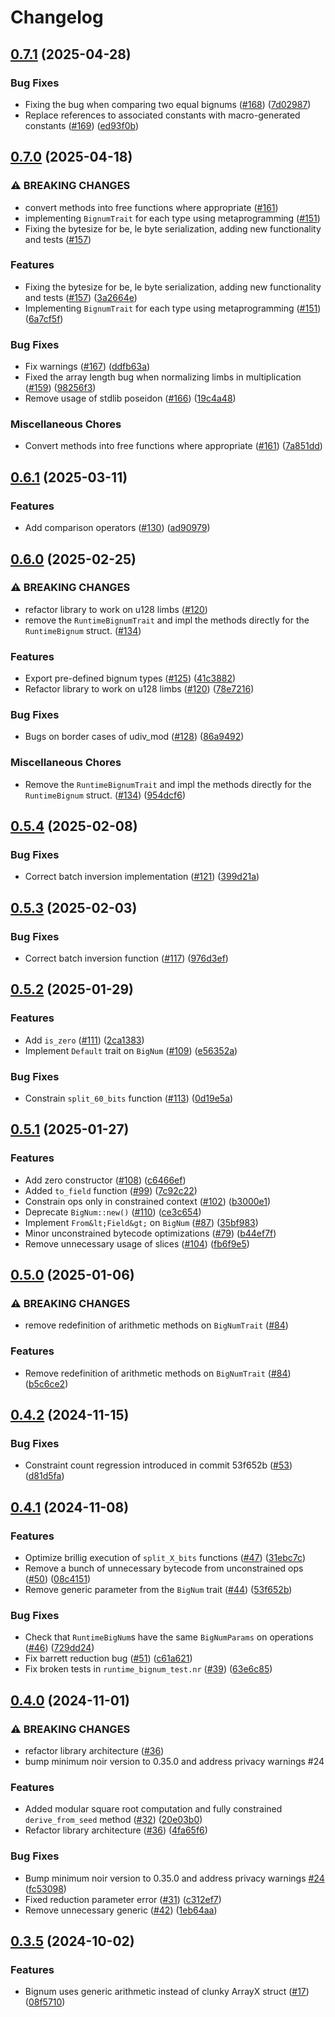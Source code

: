 # Changelog

## [0.7.1](https://github.com/noir-lang/noir-bignum/compare/v0.7.0...v0.7.1) (2025-04-28)


### Bug Fixes

* Fixing the bug when comparing two equal bignums ([#168](https://github.com/noir-lang/noir-bignum/issues/168)) ([7d02987](https://github.com/noir-lang/noir-bignum/commit/7d02987ce8d0575182a156b4707036b240cf0ab1))
* Replace references to associated constants with macro-generated constants ([#169](https://github.com/noir-lang/noir-bignum/issues/169)) ([ed93f0b](https://github.com/noir-lang/noir-bignum/commit/ed93f0bc84c8a9bcc4ed434ce2aa80e28fd80055))

## [0.7.0](https://github.com/noir-lang/noir-bignum/compare/v0.6.1...v0.7.0) (2025-04-18)


### ⚠ BREAKING CHANGES

* convert methods into free functions where appropriate ([#161](https://github.com/noir-lang/noir-bignum/issues/161))
* implementing `BignumTrait` for each type using metaprogramming ([#151](https://github.com/noir-lang/noir-bignum/issues/151))
* Fixing the bytesize for be, le byte serialization, adding new functionality and tests ([#157](https://github.com/noir-lang/noir-bignum/issues/157))

### Features

* Fixing the bytesize for be, le byte serialization, adding new functionality and tests ([#157](https://github.com/noir-lang/noir-bignum/issues/157)) ([3a2664e](https://github.com/noir-lang/noir-bignum/commit/3a2664e9fd02edc75f574159dfb6e89cdb752db0))
* Implementing `BignumTrait` for each type using metaprogramming ([#151](https://github.com/noir-lang/noir-bignum/issues/151)) ([6a7cf5f](https://github.com/noir-lang/noir-bignum/commit/6a7cf5fa20f1e7b1c0ccad336f8dba5f64509967))


### Bug Fixes

* Fix warnings ([#167](https://github.com/noir-lang/noir-bignum/issues/167)) ([ddfb63a](https://github.com/noir-lang/noir-bignum/commit/ddfb63a4023e2d84f35fb1e7f99d07611d4b655d))
* Fixed the array length bug when normalizing limbs in multiplication  ([#159](https://github.com/noir-lang/noir-bignum/issues/159)) ([98256f3](https://github.com/noir-lang/noir-bignum/commit/98256f3d9bdcfc58ef6e3939875bf19b6e86e912))
* Remove usage of stdlib poseidon ([#166](https://github.com/noir-lang/noir-bignum/issues/166)) ([19c4a48](https://github.com/noir-lang/noir-bignum/commit/19c4a4849d4b550bde7224f29f586c1b90952330))


### Miscellaneous Chores

* Convert methods into free functions where appropriate ([#161](https://github.com/noir-lang/noir-bignum/issues/161)) ([7a851dd](https://github.com/noir-lang/noir-bignum/commit/7a851ddfdedc125d593f3bd161f56074f7ecf84a))

## [0.6.1](https://github.com/noir-lang/noir-bignum/compare/v0.6.0...v0.6.1) (2025-03-11)


### Features

* Add comparison operators ([#130](https://github.com/noir-lang/noir-bignum/issues/130)) ([ad90979](https://github.com/noir-lang/noir-bignum/commit/ad9097927f7844dc4549e4e4322c8fed110342e8))

## [0.6.0](https://github.com/noir-lang/noir-bignum/compare/v0.5.4...v0.6.0) (2025-02-25)


### ⚠ BREAKING CHANGES

* refactor library to work on u128 limbs ([#120](https://github.com/noir-lang/noir-bignum/issues/120))
* remove the `RuntimeBignumTrait` and impl the methods directly for the `RuntimeBignum` struct.  ([#134](https://github.com/noir-lang/noir-bignum/issues/134))

### Features

* Export pre-defined bignum types ([#125](https://github.com/noir-lang/noir-bignum/issues/125)) ([41c3882](https://github.com/noir-lang/noir-bignum/commit/41c38828dbb6277eff99cea9e2d0901a601b943b))
* Refactor library to work on u128 limbs ([#120](https://github.com/noir-lang/noir-bignum/issues/120)) ([78e7216](https://github.com/noir-lang/noir-bignum/commit/78e7216b019db27530322ae9bba5d0bb6e7c6b6a))


### Bug Fixes

* Bugs on border cases of udiv_mod ([#128](https://github.com/noir-lang/noir-bignum/issues/128)) ([86a9492](https://github.com/noir-lang/noir-bignum/commit/86a9492b063de8b9ce29382445f84efff46a372e))


### Miscellaneous Chores

* Remove the `RuntimeBignumTrait` and impl the methods directly for the `RuntimeBignum` struct.  ([#134](https://github.com/noir-lang/noir-bignum/issues/134)) ([954dcf6](https://github.com/noir-lang/noir-bignum/commit/954dcf6bf5335c20d4c75f99cb9f9c448c6d6996))

## [0.5.4](https://github.com/noir-lang/noir-bignum/compare/v0.5.3...v0.5.4) (2025-02-08)


### Bug Fixes

* Correct batch inversion implementation ([#121](https://github.com/noir-lang/noir-bignum/issues/121)) ([399d21a](https://github.com/noir-lang/noir-bignum/commit/399d21adb6786ad0ce2b670e8b216faf1f8a3fc2))

## [0.5.3](https://github.com/noir-lang/noir-bignum/compare/v0.5.2...v0.5.3) (2025-02-03)


### Bug Fixes

* Correct batch inversion function ([#117](https://github.com/noir-lang/noir-bignum/issues/117)) ([976d3ef](https://github.com/noir-lang/noir-bignum/commit/976d3efd392fc12d95256624e82f5c826e98ab82))

## [0.5.2](https://github.com/noir-lang/noir-bignum/compare/v0.5.1...v0.5.2) (2025-01-29)


### Features

* Add `is_zero` ([#111](https://github.com/noir-lang/noir-bignum/issues/111)) ([2ca1383](https://github.com/noir-lang/noir-bignum/commit/2ca1383238b927d11fc12c48c618475172c0a677))
* Implement `Default` trait on `BigNum` ([#109](https://github.com/noir-lang/noir-bignum/issues/109)) ([e56352a](https://github.com/noir-lang/noir-bignum/commit/e56352a05c3cb8620076dd9e0453ef9b20974315))


### Bug Fixes

* Constrain `split_60_bits` function ([#113](https://github.com/noir-lang/noir-bignum/issues/113)) ([0d19e5a](https://github.com/noir-lang/noir-bignum/commit/0d19e5a34dbfa91e9f7c2eedb3e51b034ecd75d7))

## [0.5.1](https://github.com/noir-lang/noir-bignum/compare/v0.5.0...v0.5.1) (2025-01-27)


### Features

* Add zero constructor ([#108](https://github.com/noir-lang/noir-bignum/issues/108)) ([c6466ef](https://github.com/noir-lang/noir-bignum/commit/c6466ef6c831d6ecd12dbc9e921b822319f7e4a8))
* Added `to_field` function ([#99](https://github.com/noir-lang/noir-bignum/issues/99)) ([7c92c22](https://github.com/noir-lang/noir-bignum/commit/7c92c22d35bb2f4199d53b32dd339d6b9142bb0d))
* Constrain ops only in constrained context ([#102](https://github.com/noir-lang/noir-bignum/issues/102)) ([b3000e1](https://github.com/noir-lang/noir-bignum/commit/b3000e17c4f057be85cf36e56816ea77b719e5f2))
* Deprecate `BigNum::new()` ([#110](https://github.com/noir-lang/noir-bignum/issues/110)) ([ce3c654](https://github.com/noir-lang/noir-bignum/commit/ce3c654a077f2b5c96f53610123f9321fcd11089))
* Implement `From&lt;Field&gt;` on `BigNum` ([#87](https://github.com/noir-lang/noir-bignum/issues/87)) ([35bf983](https://github.com/noir-lang/noir-bignum/commit/35bf983bdf80abbb2f191dd6c464a6fe3516f9c2))
* Minor unconstrained bytecode optimizations ([#79](https://github.com/noir-lang/noir-bignum/issues/79)) ([b44ef7f](https://github.com/noir-lang/noir-bignum/commit/b44ef7f6bee56751e2d83848e84accf25e0bdc0f))
* Remove unnecessary usage of slices ([#104](https://github.com/noir-lang/noir-bignum/issues/104)) ([fb6f9e5](https://github.com/noir-lang/noir-bignum/commit/fb6f9e5982dda8729d6b12ef83ad3ef60cdf0b7e))

## [0.5.0](https://github.com/noir-lang/noir-bignum/compare/v0.4.2...v0.5.0) (2025-01-06)


### ⚠ BREAKING CHANGES

* remove redefinition of arithmetic methods on `BigNumTrait` ([#84](https://github.com/noir-lang/noir-bignum/issues/84))

### Features

* Remove redefinition of arithmetic methods on `BigNumTrait` ([#84](https://github.com/noir-lang/noir-bignum/issues/84)) ([b5c6ce2](https://github.com/noir-lang/noir-bignum/commit/b5c6ce20d8a5705127f3b0c33a17e77750fc91c2))

## [0.4.2](https://github.com/noir-lang/noir-bignum/compare/v0.4.1...v0.4.2) (2024-11-15)


### Bug Fixes

* Constraint count regression introduced in commit 53f652b  ([#53](https://github.com/noir-lang/noir-bignum/issues/53)) ([d81d5fa](https://github.com/noir-lang/noir-bignum/commit/d81d5fac5e2ea919bd93e513644d0edc5630261c))

## [0.4.1](https://github.com/noir-lang/noir-bignum/compare/v0.4.0...v0.4.1) (2024-11-08)


### Features

* Optimize brillig execution of `split_X_bits` functions ([#47](https://github.com/noir-lang/noir-bignum/issues/47)) ([31ebc7c](https://github.com/noir-lang/noir-bignum/commit/31ebc7cc03a7d8be4aef90a632515f79e3405c7a))
* Remove a bunch of unnecessary bytecode from unconstrained ops ([#50](https://github.com/noir-lang/noir-bignum/issues/50)) ([08c4151](https://github.com/noir-lang/noir-bignum/commit/08c4151f12cc4fe1831da2eba6c854948a17c3d8))
* Remove generic parameter from the `BigNum` trait ([#44](https://github.com/noir-lang/noir-bignum/issues/44)) ([53f652b](https://github.com/noir-lang/noir-bignum/commit/53f652b443967b589ae5ee3b3c9bdba5d3606806))


### Bug Fixes

* Check that `RuntimeBigNum`s have the same `BigNumParams` on operations ([#46](https://github.com/noir-lang/noir-bignum/issues/46)) ([729dd24](https://github.com/noir-lang/noir-bignum/commit/729dd244e07a17b4c5f4d24fcd63caae91e8d645))
* Fix barrett reduction bug ([#51](https://github.com/noir-lang/noir-bignum/issues/51)) ([c61a621](https://github.com/noir-lang/noir-bignum/commit/c61a621745fb6a6c3778fbee35344bc7cf79f6a9))
* Fix broken tests in `runtime_bignum_test.nr` ([#39](https://github.com/noir-lang/noir-bignum/issues/39)) ([63e6c85](https://github.com/noir-lang/noir-bignum/commit/63e6c851712ff3492d0b538437d3ddb0c6aacc1e))

## [0.4.0](https://github.com/noir-lang/noir-bignum/compare/v0.3.5...v0.4.0) (2024-11-01)


### ⚠ BREAKING CHANGES

* refactor library architecture ([#36](https://github.com/noir-lang/noir-bignum/issues/36))
* bump minimum noir version to 0.35.0 and address privacy warnings #24

### Features

* Added modular square root computation and fully constrained `derive_from_seed` method ([#32](https://github.com/noir-lang/noir-bignum/issues/32)) ([20e03b0](https://github.com/noir-lang/noir-bignum/commit/20e03b04f7e2c57b61538d707695ae02979c51b4))
* Refactor library architecture ([#36](https://github.com/noir-lang/noir-bignum/issues/36)) ([4fa65f6](https://github.com/noir-lang/noir-bignum/commit/4fa65f6be596ea1b6c6c49b784fa7a9aca95c5d4))


### Bug Fixes

* Bump minimum noir version to 0.35.0 and address privacy warnings [#24](https://github.com/noir-lang/noir-bignum/issues/24) ([fc53098](https://github.com/noir-lang/noir-bignum/commit/fc53098332e1843759114ad7c05118e8fee141ed))
* Fixed reduction parameter error ([#31](https://github.com/noir-lang/noir-bignum/issues/31)) ([c312ef7](https://github.com/noir-lang/noir-bignum/commit/c312ef72e2127153fad5afcffc5bf88045a5b4ba))
* Remove unnecessary generic ([#42](https://github.com/noir-lang/noir-bignum/issues/42)) ([1eb64aa](https://github.com/noir-lang/noir-bignum/commit/1eb64aab691e96d143775183987e7dfc2132bdc3))

## [0.3.5](https://github.com/noir-lang/noir-bignum/compare/v0.3.4...v0.3.5) (2024-10-02)


### Features

* Bignum uses generic arithmetic instead of clunky ArrayX struct ([#17](https://github.com/noir-lang/noir-bignum/issues/17)) ([08f5710](https://github.com/noir-lang/noir-bignum/commit/08f5710e085e55c038b8555032c90a31d7c91037))
